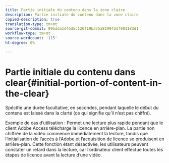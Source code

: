 ```yaml
---
title: Partie initiale du contenu dans la zone claire
description: Partie initiale du contenu dans la zone claire
copied-description: true
translation-type: tm+mt
source-git-commit: 89bdda1d4bd5c126f19ba75a819942df901183d1
workflow-type: tm+mt
source-wordcount: '115'
ht-degree: 0%

---
```



# Partie initiale du contenu dans clear{#initial-portion-of-content-in-the-clear}

Spécifie une durée facultative, en secondes, pendant laquelle le début du contenu est laissé dans la clarté (ce qui signifie qu’il n’est pas chiffré).

Exemple de cas d’utilisation : Permet une lecture plus rapide pendant que le client Adobe Access télécharge la licence en arrière-plan. La partie non chiffrée de la vidéo commence immédiatement la lecture, tandis que l’initialisation de l’accès à l’Adobe et l’acquisition de licence se produisent en arrière-plan. Cette fonction étant désactivée, les utilisateurs peuvent constater un retard dans la lecture, car l’ordinateur client effectue toutes les étapes de licence avant la lecture d’une vidéo.
